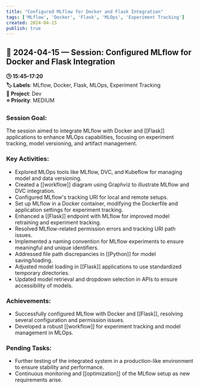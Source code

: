 ```yaml
---
title: "Configured MLflow for Docker and Flask Integration"
tags: ['MLflow', 'Docker', 'Flask', 'MLOps', 'Experiment Tracking']
created: 2024-04-15
publish: true
---
```


## 📅 2024-04-15 — Session: Configured MLflow for Docker and Flask Integration

**🕒 15:45–17:20**  
**🏷️ Labels**: MLflow, Docker, Flask, MLOps, Experiment Tracking  
**📂 Project**: Dev  
**⭐ Priority**: MEDIUM  


### Session Goal:
The session aimed to integrate MLflow with Docker and [[Flask]] applications to enhance MLOps capabilities, focusing on experiment tracking, model versioning, and artifact management.

### Key Activities:
- Explored MLOps tools like MLflow, DVC, and Kubeflow for managing model and data versioning.
- Created a [[workflow]] diagram using Graphviz to illustrate MLflow and DVC integration.
- Configured MLflow's tracking URI for local and remote setups.
- Set up MLflow in a Docker container, modifying the Dockerfile and application settings for experiment tracking.
- Enhanced a [[Flask]] endpoint with MLflow for improved model retraining and experiment tracking.
- Resolved MLflow-related permission errors and tracking URI path issues.
- Implemented a naming convention for MLflow experiments to ensure meaningful and unique identifiers.
- Addressed file path discrepancies in [[Python]] for model saving/loading.
- Adjusted model loading in [[Flask]] applications to use standardized temporary directories.
- Updated model retrieval and dropdown selection in APIs to ensure accessibility of models.

### Achievements:
- Successfully configured MLflow with Docker and [[Flask]], resolving several configuration and permission issues.
- Developed a robust [[workflow]] for experiment tracking and model management in MLOps.

### Pending Tasks:
- Further testing of the integrated system in a production-like environment to ensure stability and performance.
- Continuous monitoring and [[optimization]] of the MLflow setup as new requirements arise.
